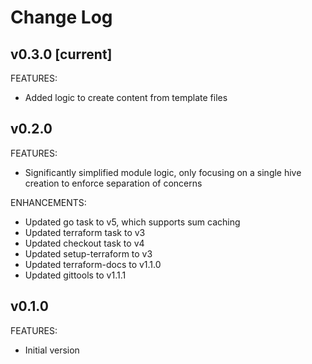 # Change Log

## v0.3.0 [current]
FEATURES:
- Added logic to create content from template files

## v0.2.0
FEATURES:
- Significantly simplified module logic, only focusing on a single hive creation to enforce separation of concerns

ENHANCEMENTS:
- Updated go task to v5, which supports sum caching
- Updated terraform task to v3
- Updated checkout task to v4
- Updated setup-terraform to v3
- Updated terraform-docs to v1.1.0
- Updated gittools to v1.1.1

## v0.1.0
FEATURES:
- Initial version